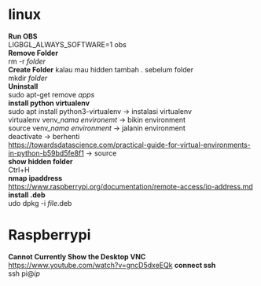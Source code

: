 # linux

**Run OBS** <br>
LIGBGL_ALWAYS_SOFTWARE=1 obs <br>
**Remove Folder** <br>
rm -r *folder* <br>
**Create Folder** kalau mau hidden tambah . sebelum folder <br>
mkdir *folder* <br>
**Uninstall**<br>
sudo apt-get remove *apps*<br>
**install python virtualenv**<br>
sudo apt install python3-virtualenv -> instalasi virtualenv<br>
virtualenv venv_*nama environemt* -> bikin environment<br>
source venv_*nama environment* -> jalanin environment<br>
deactivate -> berhenti<br>
https://towardsdatascience.com/practical-guide-for-virtual-environments-in-python-b59bd5fe8f1 -> source <br>
**show hidden folder**<br>
Ctrl+H<br>
**nmap ipaddress**<br>
https://www.raspberrypi.org/documentation/remote-access/ip-address.md<br>
**install .deb**<br>
udo dpkg -i *file*.deb<br>

# Raspberrypi

**Cannot Currently Show the Desktop VNC**<br>
https://www.youtube.com/watch?v=gncD5dxeEQk
**connect ssh**<br>
ssh pi@*ip*<br>
 
 
